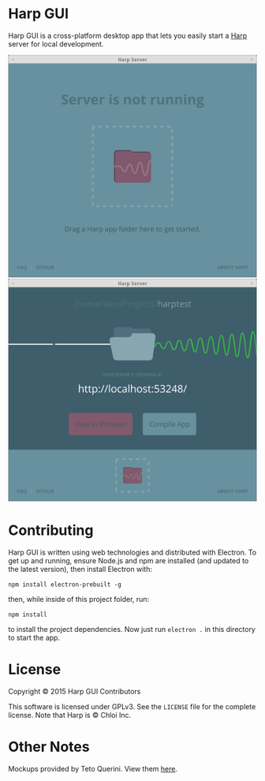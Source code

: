 Harp GUI
========

Harp GUI is a cross-platform desktop app that lets you easily start a [Harp](http://harpjs.com/) server for local development.

![Screenshot](screenshot.png)
![Screenshot 2](screenshot-2.png)

Contributing
============

Harp GUI is written using web technologies and distributed with Electron. To get up and running, ensure Node.js and npm are installed (and updated to the latest version), then install Electron with:

    npm install electron-prebuilt -g

then, while inside of this project folder, run:

    npm install

to install the project dependencies. Now just run `electron .` in this directory to start the app.

License
=======

Copyright © 2015 Harp GUI Contributors

This software is licensed under GPLv3. See the `LICENSE` file for the complete license. Note that Harp is © Chloi Inc.

Other Notes
===========

Mockups provided by Teto Querini. View them [here](https://drive.google.com/folderview?id=0BwfNEizpnybJVGQ4T1UxMlIwQUU&usp=sharing).
